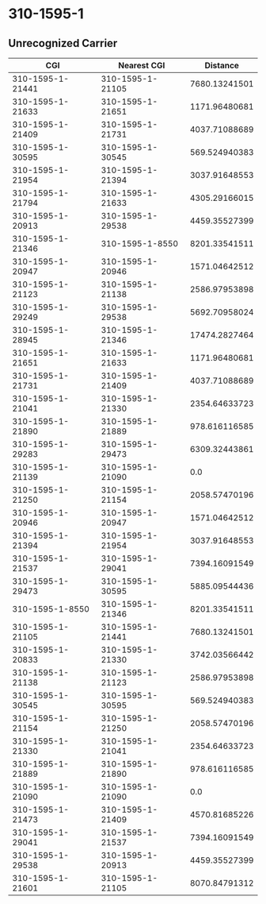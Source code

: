 # 310-1595-1
## Unrecognized Carrier


| CGI | Nearest CGI | Distance |
|-----|-------------|----------|
| 310-1595-1-21441 | 310-1595-1-21105 | 7680.13241501 |
| 310-1595-1-21633 | 310-1595-1-21651 | 1171.96480681 |
| 310-1595-1-21409 | 310-1595-1-21731 | 4037.71088689 |
| 310-1595-1-30595 | 310-1595-1-30545 | 569.524940383 |
| 310-1595-1-21954 | 310-1595-1-21394 | 3037.91648553 |
| 310-1595-1-21794 | 310-1595-1-21633 | 4305.29166015 |
| 310-1595-1-20913 | 310-1595-1-29538 | 4459.35527399 |
| 310-1595-1-21346 | 310-1595-1-8550 | 8201.33541511 |
| 310-1595-1-20947 | 310-1595-1-20946 | 1571.04642512 |
| 310-1595-1-21123 | 310-1595-1-21138 | 2586.97953898 |
| 310-1595-1-29249 | 310-1595-1-29538 | 5692.70958024 |
| 310-1595-1-28945 | 310-1595-1-21346 | 17474.2827464 |
| 310-1595-1-21651 | 310-1595-1-21633 | 1171.96480681 |
| 310-1595-1-21731 | 310-1595-1-21409 | 4037.71088689 |
| 310-1595-1-21041 | 310-1595-1-21330 | 2354.64633723 |
| 310-1595-1-21890 | 310-1595-1-21889 | 978.616116585 |
| 310-1595-1-29283 | 310-1595-1-29473 | 6309.32443861 |
| 310-1595-1-21139 | 310-1595-1-21090 | 0.0 |
| 310-1595-1-21250 | 310-1595-1-21154 | 2058.57470196 |
| 310-1595-1-20946 | 310-1595-1-20947 | 1571.04642512 |
| 310-1595-1-21394 | 310-1595-1-21954 | 3037.91648553 |
| 310-1595-1-21537 | 310-1595-1-29041 | 7394.16091549 |
| 310-1595-1-29473 | 310-1595-1-30595 | 5885.09544436 |
| 310-1595-1-8550 | 310-1595-1-21346 | 8201.33541511 |
| 310-1595-1-21105 | 310-1595-1-21441 | 7680.13241501 |
| 310-1595-1-20833 | 310-1595-1-21330 | 3742.03566442 |
| 310-1595-1-21138 | 310-1595-1-21123 | 2586.97953898 |
| 310-1595-1-30545 | 310-1595-1-30595 | 569.524940383 |
| 310-1595-1-21154 | 310-1595-1-21250 | 2058.57470196 |
| 310-1595-1-21330 | 310-1595-1-21041 | 2354.64633723 |
| 310-1595-1-21889 | 310-1595-1-21890 | 978.616116585 |
| 310-1595-1-21090 | 310-1595-1-21090 | 0.0 |
| 310-1595-1-21473 | 310-1595-1-21409 | 4570.81685226 |
| 310-1595-1-29041 | 310-1595-1-21537 | 7394.16091549 |
| 310-1595-1-29538 | 310-1595-1-20913 | 4459.35527399 |
| 310-1595-1-21601 | 310-1595-1-21105 | 8070.84791312 |
